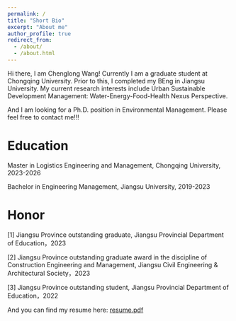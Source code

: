 ```yaml
---
permalink: /
title: "Short Bio"
excerpt: "About me"
author_profile: true
redirect_from: 
  - /about/
  - /about.html
---
```


Hi there, I am Chenglong Wang! Currently I am a graduate student at Chongqing University. Prior to this, I completed my BEng in Jiangsu University. My current research interests include Urban Sustainable Development Management: Water-Energy-Food-Health Nexus Perspective.

And I am looking for a Ph.D. position in Environmental Management. Please feel free to contact me!!!

Education
======
Master in Logistics Engineering and Management, Chongqing University, 2023-2026

Bachelor in Engineering Management, Jiangsu University, 2019-2023

Honor
======
[1] Jiangsu Province outstanding graduate, Jiangsu Provincial Department of Education，2023

[2] Jiangsu Province outstanding graduate award in the discipline of Construction Engineering and Management, Jiangsu Civil Engineering & Architectural Society，2023

[3] Jiangsu Province outstanding student, Jiangsu Provincial Department of Education，2022


And you can find my resume here: [resume.pdf]()
